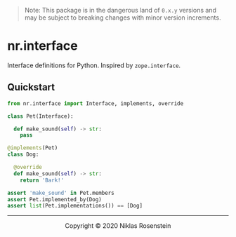 
> Note: This package is in the dangerous land of `0.x.y` versions and may be subject to breaking
> changes with minor version increments.

# nr.interface

Interface definitions for Python. Inspired by `zope.interface`.

## Quickstart

```py
from nr.interface import Interface, implements, override

class Pet(Interface):

  def make_sound(self) -> str:
    pass

@implements(Pet)
class Dog:

  @override
  def make_sound(self) -> str:
    return 'Bark!'

assert 'make_sound' in Pet.members
assert Pet.implemented_by(Dog)
assert list(Pet.implementations()) == [Dog]
```

---

<p align="center">Copyright &copy; 2020 Niklas Rosenstein</p>

